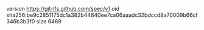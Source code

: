 version https://git-lfs.github.com/spec/v1
oid sha256:be9c2851175dc1a382b44840ee7ca06aaadc32bdccd8a70009b66cf346b3b3f0
size 6469
